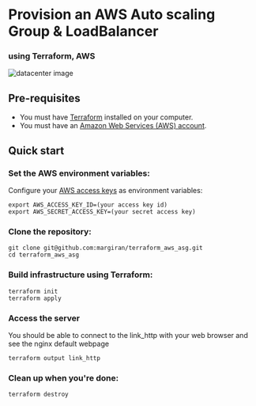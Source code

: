 # Provision an AWS Auto scaling Group & LoadBalancer 

### using Terraform, AWS 

![datacenter image](https://github.com/margiran/terraform_aws_asg/blob/master/diagram/auto_scale_and_load_balancing_in_aws_cloud.png)

## Pre-requisites

* You must have [Terraform](https://www.terraform.io/downloads) installed on your computer. 
* You must have an [Amazon Web Services (AWS) account](http://aws.amazon.com/).

## Quick start

### Set the AWS environment variables:

Configure your [AWS access 
keys](http://docs.aws.amazon.com/general/latest/gr/aws-sec-cred-types.html#access-keys-and-secret-access-keys) as 
environment variables:
```
export AWS_ACCESS_KEY_ID=(your access key id)
export AWS_SECRET_ACCESS_KEY=(your secret access key)
```

### Clone the repository:

```
git clone git@github.com:margiran/terraform_aws_asg.git
cd terraform_aws_asg
```

### Build infrastructure using Terraform:

```
terraform init
terraform apply
```

### Access the server

You should be able to connect to the link_http with your web browser and see the nginx default webpage

```
terraform output link_http
```

### Clean up when you're done:

```
terraform destroy
```